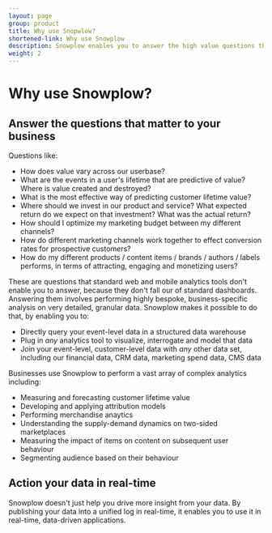 ```yaml
---
layout: page
group: product
title: Why use Snopwlow?
shortened-link: Why use Snowplow 
description: Snowplow enables you to answer the high value questions that drive your bottom line - questions that require very bespoke, company-specific analysis and rich customer-level and event-level data
weight: 2
---
```


# Why use Snowplow?

## Answer the questions that matter to your business

Questions like:

* How does value vary across our userbase?
* What are the events in a user's lifetime that are predictive of value? Where is value created and destroyed?
* What is the most effective way of predicting customer lifetime value?
* Where should we invest in our product and service? What expected return do we expect on that investment? What was the actual return?
* How should I optimize my marketing budget between my different channels?
* How do different marketing channels work together to effect conversion rates for prospective customers?
* How do my different products / content items / brands / authors / labels performs, in terms of attracting, engaging and monetizing users?

These are questions that standard web and mobile analytics tools don't enable  you to answer, because they don't fall our of standard dashboards. Answering them involves performing highly bespoke, business-specific analysis on very detailed, granular data. Snowplow makes it possible to do that, by enabling you to:

* Directly query your event-level data in a structured data warehouse 
* Plug in *any* analytics tool to visualize, interrogate and model that data
* Join your event-level, customer-level data with *any* other data set, including our financial data, CRM data, marketing spend data, CMS data

Businesses use Snowplow to perform a vast array of complex analytics including:

* Measuring and forecasting customer lifetime value
* Developing and applying attribution models
* Performing merchandise anaytics
* Understanding the supply-demand dynamics on two-sided marketplaces
* Measuring the impact of items on content on subsequent user behaviour
* Segmenting audience based on their behaviour


## Action your data in real-time

Snowplow doesn't just help you drive more insight from your data. By publishing your data into a unified log in real-time, it enables you to use it in real-time, data-driven applications.